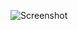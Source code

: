![Screenshot](https://raw.githubusercontent.com/Cryakl/Ultimate-RAT-Collection/refs/heads/main/ZDemon/Z-dem0n126/Screenshot.png)
